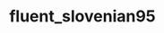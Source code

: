 ---
layout: collaborator
title: fluent_slovenian95
expiry_date: 2030-11-22 00:00:00 +0000
description: Best teacher for office environment
spoken_language:
  - english
teaching_language:
  - slovenian
image: /assets/images/collaborator_fluent_slovenian.jpg
tags:
  - B1
  - quizes
---